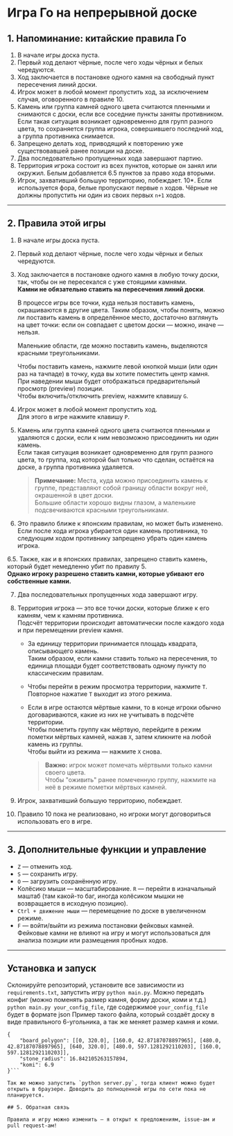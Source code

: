 # Игра Го на непрерывной доске

## 1. Напоминание: китайские правила Го

1. В начале игры доска пуста.
2. Первый ход делают чёрные, после чего ходы чёрных и белых чередуются.
3. Ход заключается в постановке одного камня на свободный пункт пересечения линий доски.
4. Игрок может в любой момент пропустить ход, за исключением случая, оговоренного в правиле 10.
5. Камень или группа камней одного цвета считаются пленными и снимаются с доски, если все соседние пункты заняты противником. Если такая ситуация возникает одновременно для групп разного цвета, то сохраняется группа игрока, совершившего последний ход, а группа противника снимается.
6. Запрещено делать ход, приводящий к повторению уже существовавшей ранее позиции на доске.
7. Два последовательно пропущенных хода завершают партию.
8. Территория игрока состоит из всех пунктов, которые он занял или окружил. Белым добавляется 6.5 пунктов за право хода вторыми.
9. Игрок, захвативший большую территорию, побеждает.
10*. Если используется форa, белые пропускают первые `n` ходов. Чёрные не должны пропустить ни один из своих первых `n+1` ходов.

---

## 2. Правила этой игры

1. В начале игры доска пуста.
2. Первый ход делают чёрные, после чего ходы чёрных и белых чередуются.
3. Ход заключается в постановке одного камня в любую точку доски, так, чтобы он не пересекался с уже стоящими камнями.  
   **Камни не обязательно ставить на пересечения линий доски**.

   В процессе игры все точки, куда нельзя поставить камень, окрашиваются в другие цвета. Таким образом, чтобы понять, можно ли поставить камень в определённое место, достаточно взглянуть на цвет точки: если он совпадает с цветом доски — можно, иначе — нельзя.

   Маленькие области, где можно поставить камень, выделяются красными треугольниками.

   Чтобы поставить камень, нажмите левой кнопкой мыши (или один раз на тачпаде) в точку, куда вы хотите поместить центр камня.  
   При наведении мыши будет отображаться предварительный просмотр (preview) позиции.  
   Чтобы включить/отключить preview, нажмите клавишу `G`.

4. Игрок может в любой момент пропустить ход.  
   Для этого в игре нажмите клавишу `P`.

5. Камень или группа камней одного цвета считаются пленными и удаляются с доски, если к ним невозможно присоединить ни один камень.  
   Если такая ситуация возникает одновременно для групп разного цвета, то группа, ход которой был только что сделан, остаётся на доске, а группа противника удаляется.

   > **Примечание:** Места, куда можно присоединить камень к группе, представляют собой границу области вокруг неё, окрашенной в цвет доски.  
   > Большие области хорошо видны глазом, а маленькие подсвечиваются красными треугольниками.

6. Это правило ближе к японским правилам, но может быть изменено.  
   Если после хода игрока убирается один камень противника, то следующим ходом противнику запрещено убрать один камень игрока.

6.5. Также, как и в японских правилах, запрещено ставить камень, который будет немедленно убит по правилу 5.  
   **Однако игроку разрешено ставить камни, которые убивают его собственные камни.**

7. Два последовательных пропущенных хода завершают игру.
8. Территория игрока — это все точки доски, которые ближе к его камням, чем к камням противника.  
   Подсчёт территории происходит автоматически после каждого хода и при перемещении preview камня.

   - За единицу территории принимается площадь квадрата, описывающего камень.  
     Таким образом, если камни ставить только на пересечения, то единица площади будет соответствовать одному пункту по классическим правилам.

   - Чтобы перейти в режим просмотра территории, нажмите `T`.  
     Повторное нажатие `T` выходит из этого режима.

   - Если в игре остаются мёртвые камни, то в конце игроки обычно договариваются, какие из них не учитывать в подсчёте территории.  
     Чтобы пометить группу как мёртвую, перейдите в режим пометки мёртвых камней, нажав `X`, затем кликните на любой камень из группы.  
     Чтобы выйти из режима — нажмите `X` снова.

     > **Важно:** игрок может помечать мёртвыми только камни своего цвета.  
     > Чтобы "оживить" ранее помеченную группу, нажмите на неё в режиме пометки мёртвых камней.

9. Игрок, захвативший большую территорию, побеждает.
10. Правило 10 пока не реализовано, но игроки могут договориться использовать его в игре.

---

## 3. Дополнительные функции и управление

- `Z` — отменить ход.  
- `S` — сохранить игру.  
- `O` — загрузить сохранённую игру. 
- Колёсико мыши — масштабирование. `R` —  перейти в изначальный маштаб (там какой-то баг, иногда колёсиком мышки не возвращается в исходную позицию).
- `Ctrl + движение мыши` — перемещение по доске в увеличенном режиме.  
- `F` — войти/выйти из режима постановки фейковых камней.  
  Фейковые камни не влияют на игру и могут использоваться для анализа позиции или размещения пробных ходов.
---

## Установка и запуск
Склонируйте репозиторий, установите все зависимости из `requirements.txt`, запустить игру `python main.py`.
Можно передать конфиг (можно поменять размер камня, форму доски, коми и т.д.) `python main.py your_config_file`, где содержимое `your_config_file` будет в формате json
Пример такого файла, который создаёт доску в виде правильного 6-угольника, а так же меняет размер камня и коми.
```
{
    "board_polygon": [[0, 320.0], [160.0, 42.87187078897965], [480.0, 42.87187078897965], [640, 320.0], [480.0, 597.1281292110203], [160.0, 597.1281292110203]],
    "stone_radius": 16.842105263157894,
    "komi": 6.9
}```

Так же можно запустить `python server.py`, тогда клиент можно будет открыть в браузере. Доводить до полноценной игры по сети пока не планируется.

## 5. Обратная связь

Правила и игру можно изменить — я открыт к предложениям, issue-ам и pull request-ам!

